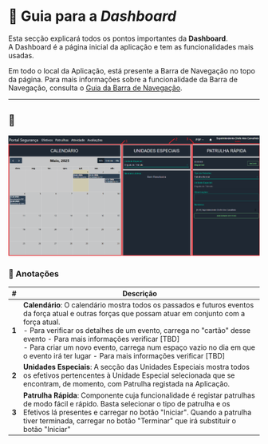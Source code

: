# 📘 Guia para a _Dashboard_

Esta secção explicará todos os pontos importantes da **Dashboard**.</br>
A Dashboard é a página inicial da aplicação e tem as funcionalidades mais usadas.

Em todo o local da Aplicação, está presente a Barra de Navegação no topo da página. Para mais informações sobre a funcionalidade da Barra de Navegação, consulta o [Guia da Barra de Navegação](navbar/navbar.md).

---

## 📸
![Screenshot da Dashboard](../../images/ui/dashboard/dashboard.png)

### 🔢 Anotações

| #     | Descrição                                                                                                                                                                                                                                                                                                                                                                                                               |
|-------|-------------------------------------------------------------------------------------------------------------------------------------------------------------------------------------------------------------------------------------------------------------------------------------------------------------------------------------------------------------------------------------------------------------------------|
| **1** | **Calendário**: O calendário mostra todos os passados e futuros eventos da força atual e outras forças que possam atuar em conjunto com a força atual.</br>- Para verificar os detalhes de um evento, carrega no "cartão" desse evento - Para mais informações verificar [TBD] </br> - Para criar um novo evento, carrega num espaço vazio no dia em que o evento irá ter lugar - Para mais informações verificar [TBD] |
| **2** | **Unidades Especiais**: A secção das Unidades Especiais mostra todos os efetivos pertencentes à Unidade Especial selecionada que se encontram, de momento, com Patrulha registada na Aplicação.                                                                                                                                                                                                                         |
| **3** | **Patrulha Rápida**: Componente cuja funcionalidade é registar patrulhas de modo fácil e rápido. Basta selecionar o tipo de patrulha e os Efetivos lá presentes e carregar no botão "Iniciar". Quando a patrulha tiver terminada, carregar no botão "Terminar" que irá substituir o botão "Iniciar"                                                                                                                     |
